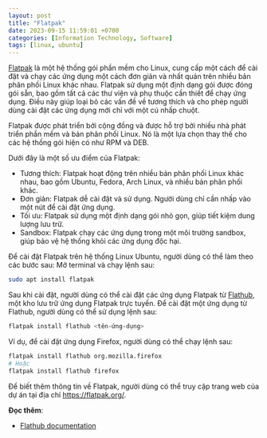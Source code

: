 ```yaml
---
layout: post
title: "Flatpak"
date: 2023-09-15 11:59:01 +0700
categories: [Information Technology, Software]
tags: [linux, ubuntu]
---
```


[Flatpak](https://flatpak.org/) là một hệ thống gói phần mềm cho Linux, cung cấp một cách để cài đặt và chạy các ứng dụng một cách đơn giản và nhất quán trên nhiều bản phân phối Linux khác nhau. Flatpak sử dụng một định dạng gói được đóng gói sẵn, bao gồm tất cả các thư viện và phụ thuộc cần thiết để chạy ứng dụng. Điều này giúp loại bỏ các vấn đề về tương thích và cho phép người dùng cài đặt các ứng dụng mới chỉ với một cú nhấp chuột.

Flatpak được phát triển bởi cộng đồng và được hỗ trợ bởi nhiều nhà phát triển phần mềm và bản phân phối Linux. Nó là một lựa chọn thay thế cho các hệ thống gói hiện có như RPM và DEB.

Dưới đây là một số ưu điểm của Flatpak:
- Tương thích: Flatpak hoạt động trên nhiều bản phân phối Linux khác nhau, bao gồm Ubuntu, Fedora, Arch Linux, và nhiều bản phân phối khác.
- Đơn giản: Flatpak dễ cài đặt và sử dụng. Người dùng chỉ cần nhấp vào một nút để cài đặt ứng dụng.
- Tối ưu: Flatpak sử dụng một định dạng gói nhỏ gọn, giúp tiết kiệm dung lượng lưu trữ.
- Sandbox: Flatpak chạy các ứng dụng trong một môi trường sandbox, giúp bảo vệ hệ thống khỏi các ứng dụng độc hại.

Để cài đặt Flatpak trên hệ thống Linux Ubuntu, người dùng có thể làm theo các bước sau:
Mở terminal và chạy lệnh sau:
```bash
sudo apt install flatpak
```
Sau khi cài đặt, người dùng có thể cài đặt các ứng dụng Flatpak từ [Flathub](https://flathub.org/), một kho lưu trữ ứng dụng Flatpak trực tuyến. Để cài đặt một ứng dụng từ Flathub, người dùng có thể sử dụng lệnh sau:
```bash
flatpak install flathub <tên-ứng-dụng>
```
Ví dụ, để cài đặt ứng dụng Firefox, người dùng có thể chạy lệnh sau:
```bash
flatpak install flathub org.mozilla.firefox
# Hoặc
flatpak install flathub firefox
```

Để biết thêm thông tin về Flatpak, người dùng có thể truy cập trang web của dự án tại địa chỉ https://flatpak.org/.


**Đọc thêm**:
- [Flathub documentation](https://docs.flathub.org/)

